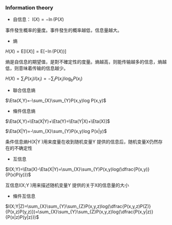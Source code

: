 ### Information theory

- 自信息： $\mathrm{I}(X) = -\ln(\mathrm{P}(X)$

事件發生概率的量度。事件發生的概率越低，信息量越大。

- 熵

 $H(X) = \mathrm{E}[\mathrm{I}(X)] = \mathrm{E}[-\ln(\mathrm{P}(X))]$

熵是自信息的期望值，是對不確定性的度量。熵越高，则能传输越多的信息，熵越低，则意味着传输的信息越少。

$H(X)=\sum _{i}{P(x_{i})I(x_{i})}=-\sum_{i}{P(x_{i})\log _{b}P(x_{i})}$

- 聯合信息熵

$\Eta(X,Y)=-\sum_{X}\sum_{Y}P(x,y)log P(x,y)$

- 條件信息熵

$\Eta(X,Y)=\Eta(X|Y)+\Eta(Y)=\Eta(Y|X)+\Eta(X)]$

$\Eta(X|Y)=-\sum_{X}\sum_{Y}P(x,y)log P(x|y)$

条件信息熵H(X|Y )用来度量在收到随机变量Y 提供的信息后，随机变量X仍然存在的不确定性

- 互信息

$I(X;Y)=\Eta(X)-\Eta(X|Y)=\sum_{X}\sum_{Y}P(x,y)log(\dfrac{P(x,y)}{P(x)P(y)})$

互信息I(X;Y )用来描述随机变量Y 提供的关于X的信息量的大小

- 條件互信息

$I(X;Y|Z)=\sum_{X}\sum_{Y}\sum_{Z}P(x,y,z)log(\dfrac{P(x,y,z)P(Z)}{P(x,z)P(y,z)})=\sum_{X}\sum_{Y}\sum_{Z}P(x,y,z)log(\dfrac{P(x,y|z)}{P(x|z)P(y|z)})$

